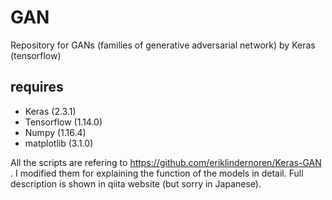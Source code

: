 # GAN

Repository for GANs (families of generative adversarial network) by Keras (tensorflow)

## requires

- Keras (2.3.1)
- Tensorflow (1.14.0)
- Numpy (1.16.4)
- matplotlib (3.1.0)

All the scripts are refering to https://github.com/eriklindernoren/Keras-GAN . I modified them for explaining the function of the models in detail. Full description is shown in qiita website (but sorry in Japanese).  

